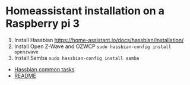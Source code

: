 # Homeassistant installation on a Raspberry pi 3
1. Install Hassbian https://home-assistant.io/docs/hassbian/installation/
2. Install Open Z-Wave and OZWCP `sudo hassbian-config install openzwave`
3. Install Samba `sudo hassbian-config install samba`

* [Hassbian common tasks](https://github.com/masterwendu/ki-adi-mundi/blob/master/hassbian/commonTasks.md)
* [README](https://github.com/masterwendu/ki-adi-mundi/blob/master/README.md)
